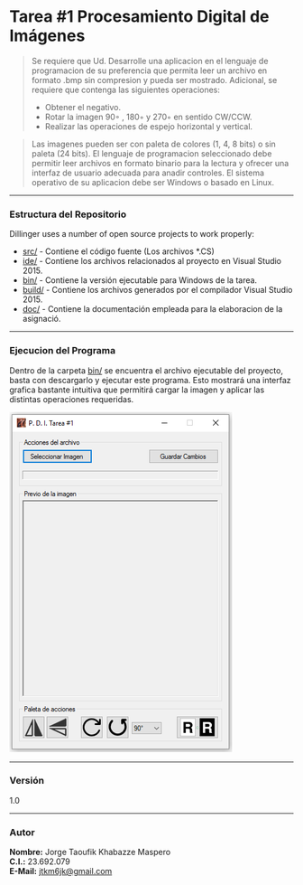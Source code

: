 # Tarea #1 Procesamiento Digital de Imágenes

>Se requiere que Ud. Desarrolle una aplicacion en el lenguaje de programacion de su 
preferencia que permita leer un archivo en formato .bmp sin compresion y pueda ser mostrado. Adicional, se requiere que contenga las siguientes operaciones:
> - Obtener el negativo.
> - Rotar la imagen 90◦ , 180◦  y 270◦  en sentido CW/CCW.
> - Realizar las operaciones de espejo horizontal y vertical.

>Las imagenes pueden ser con paleta de colores (1, 4, 8 bits) o sin paleta (24 bits). El lenguaje de programacion seleccionado debe permitir leer archivos en formato binario para la lectura y ofrecer una interfaz de usuario adecuada para anadir controles. El sistema operativo de su aplicacion debe ser Windows o basado en Linux.
- - - - 
### Estructura del Repositorio

Dillinger uses a number of open source projects to work properly:

* [src/] - Contiene el código fuente (Los archivos *.CS)
* [ide/] - Contiene los archivos relacionados al proyecto en Visual Studio 2015.
* [bin/] - Contiene la versión ejecutable para Windows de la tarea.
* [build/] - Contiene los archivos generados por el compilador Visual Studio 2015.
* [doc/] - Contiene la documentación empleada para la elaboracion de la asignació.
- - - - 
### Ejecucion del Programa

Dentro de la carpeta [bin/] se encuentra el archivo ejecutable del proyecto, basta con descargarlo y ejecutar este programa. Esto mostrará una interfaz grafica bastante intuitiva que permitirá cargar la imagen y aplicar las distintas operaciones requeridas.

![Screenshot de la Aplicacion](./doc/Screenshot.png "Screenshot")
- - - - 
### Versión
1.0
- - - - 
### Autor
**Nombre:** Jorge Taoufik Khabazze Maspero  
**C.I.:** 23.692.079  
**E-Mail:** jtkm6jk@gmail.com


   [src/]: <./src/>
   [ide/]: <./ide/>
   [bin/]: <./bin/>
   [build/]: <./build/>
   [doc/]: <./doc/>